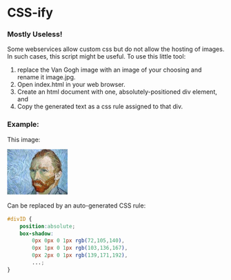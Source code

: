 # CSS-ify 
### Mostly Useless!

Some webservices allow custom css but do not allow the hosting of images. In such cases, this script might be useful.
To use this little tool: 

1. replace the Van Gogh image with an image of your choosing and rename it image.jpg.
2. Open index.html in your web browser.
3. Create an html document with one, absolutely-positioned div element, and
4. Copy the generated text as a css rule assigned to that div.

### Example:
This image:

![Van Gogh](./image.jpg)

Can be replaced by an auto-generated CSS rule:
```css
#divID {
	position:absolute;
	box-shadow:
		0px 0px 0 1px rgb(72,105,140),
		0px 1px 0 1px rgb(103,136,167),
		0px 2px 0 1px rgb(139,171,192),
		...;
}
```